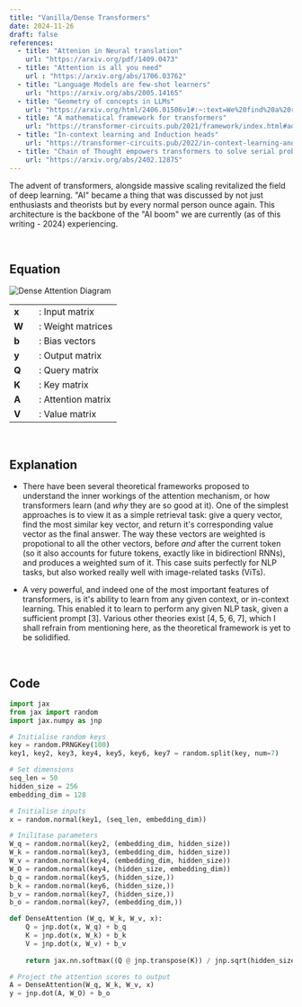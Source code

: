 ```yaml
---
title: "Vanilla/Dense Transformers"
date: 2024-11-26
draft: false
references:
  - title: "Attenion in Neural translation"
    url: "https://arxiv.org/pdf/1409.0473"
  - title: "Attention is all you need"
    url : "https://arxiv.org/abs/1706.03762"
  - title: "Language Models are few-shot learners"
    url: "https://arxiv.org/abs/2005.14165"
  - title: "Geometry of concepts in LLMs"
    url: "https://arxiv.org/html/2406.01506v1#:~:text=We%20find%20a%20remarkably%20simple,simplices%2C%20reflecting%20the%20hierarchical%20structure."
  - title: "A mathematical framework for transformers"
    url: "https://transformer-circuits.pub/2021/framework/index.html#additional-intuition"
  - title: "In-context learning and Induction heads"
    url: "https://transformer-circuits.pub/2022/in-context-learning-and-induction-heads/index.html"
  - title: "Chain of Thought empowers transformers to solve serial problems"
    url: "https://arxiv.org/abs/2402.12875"      
---
```


The advent of transformers, alongside massive scaling revitalized the field of deep learning. "AI" became a thing that was discussed by not just enthusiasts and theorists but by every normal person ounce again. This architecture is the backbone of the "AI boom" we are currently (as of this writing - 2024) experiencing.

<br>

## Equation

![Dense Attention Diagram](/images/dattention.png)

<table style="border-collapse: collapse;">
  <tr>
    <td style="padding-right: 20px; vertical-align: middle;"><strong>x</strong></td>
    <td style="vertical-align: middle;">: Input matrix</td>
  </tr>
  <tr>
    <td style="padding-right: 20px; vertical-align: middle;"><strong>W</strong><i></i></td>
    <td style="vertical-align: middle;">: Weight matrices</td>
  </tr>
  <tr>
    <td style="padding-right: 20px; vertical-align: middle;"><strong>b</strong></td>
    <td style="vertical-align: middle;">: Bias vectors</td>
  </tr>
  <tr>
    <td style="padding-right: 20px; vertical-align: middle;"><strong>y</strong></td>
    <td style="vertical-align: middle;">: Output matrix</td>
  </tr>
  <tr>
    <td style="padding-right: 20px; vertical-align: middle;"><strong>Q</strong><i></i></td>
    <td style="vertical-align: middle;">: Query matrix</td>
  </tr>
  <tr>
    <td style="padding-right: 20px; vertical-align: middle;"><strong>K</strong><i></i></td>
    <td style="vertical-align: middle;">: Key matrix</td>
  </tr>
  <tr>
    <td style="padding-right: 20px; vertical-align: middle;"><strong>A</strong><i></i></td>
    <td style="vertical-align: middle;">: Attention matrix</td>
  </tr>
  <tr>
    <td style="padding-right: 20px; vertical-align: middle;"><strong>V</strong><i></i></td>
    <td style="vertical-align: middle;">: Value matrix</td>
  </tr>
</table>

<br>

## Explanation

- There have been several theoretical frameworks proposed to understand the inner workings of the attention mechanism, or how transformers learn (and *why* they are so good at it). One of the simplest approaches is to view it as a simple retrieval task: give a query vector, find the most similar key vector, and return it's corresponding value vector as the final answer. The way these vectors are weighted is propotional to all the other vectors, before *and* after the current token (so it also accounts for future tokens, exactly like in bidirectionl RNNs), and produces a weighted sum of it. This case suits perfectly for NLP tasks, but also worked really well with image-related tasks (ViTs).

- A very powerful, and indeed one of the most important features of transformers, is it's ability to learn from any given context, or in-context learning. This enabled it to learn to perform any given NLP task, given a sufficient prompt [3]. Various other theories exist [4, 5, 6, 7], which I shall refrain from mentioning here, as the theoretical framework is yet to be solidified.

<br>

## Code

```python
import jax
from jax import random
import jax.numpy as jnp

# Initialise random keys
key = random.PRNGKey(100)
key1, key2, key3, key4, key5, key6, key7 = random.split(key, num=7)

# Set dimensions
seq_len = 50
hidden_size = 256
embedding_dim = 128

# Initialise inputs
x = random.normal(key1, (seq_len, embedding_dim))

# Inilitase parameters
W_q = random.normal(key2, (embedding_dim, hidden_size))
W_k = random.normal(key3, (embedding_dim, hidden_size))
W_v = random.normal(key4, (embedding_dim, hidden_size))
W_O = random.normal(key4, (hidden_size, embedding_dim))
b_q = random.normal(key5, (hidden_size,))
b_k = random.normal(key6, (hidden_size,))
b_v = random.normal(key7, (hidden_size,))
b_o = random.normal(key7, (embedding_dim,))

def DenseAttention (W_q, W_k, W_v, x):
    Q = jnp.dot(x, W_q) + b_q
    K = jnp.dot(x, W_k) + b_k
    V = jnp.dot(x, W_v) + b_v
    
    return jax.nn.softmax((Q @ jnp.transpose(K)) / jnp.sqrt(hidden_size), axis=-1) @ V

# Project the attention scores to output
A = DenseAttention(W_q, W_k, W_v, x)
y = jnp.dot(A, W_O) + b_o
```